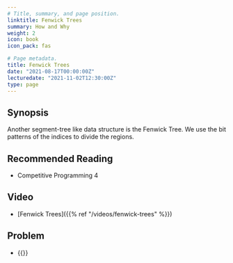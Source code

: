 ```yaml
---
# Title, summary, and page position.
linktitle: Fenwick Trees
summary: How and Why
weight: 2
icon: book
icon_pack: fas

# Page metadata.
title: Fenwick Trees
date: "2021-08-17T00:00:00Z"
lecturedate: "2021-11-02T12:30:00Z"
type: page
---
```


## Synopsis

Another segment-tree like data structure is the Fenwick Tree.  We use the bit patterns of the
indices to divide the regions.

## Recommended Reading

 - Competitive Programming 4
 
## Video

 - [Fenwick Trees]({{% ref "/videos/fenwick-trees" %}})

## Problem

 - {{<UVa id="3977" name="12532 - Interval Product" >}}
